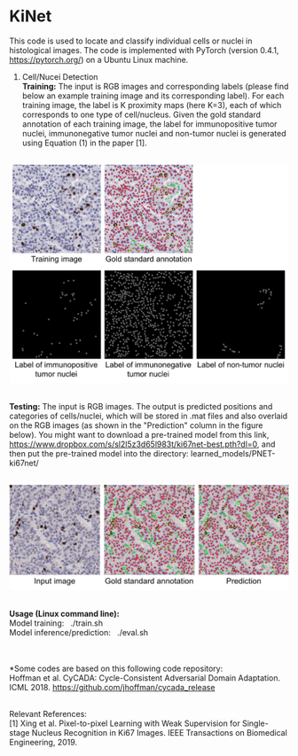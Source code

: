 # KiNet
This code is used to locate and classify individual cells or nuclei in histological images. The code is implemented with PyTorch (version 0.4.1, https://pytorch.org/) on a Ubuntu Linux machine. 

1. Cell/Nucei Detection <br />
**Training:** The input is RGB images and corresponding labels (please find below an example training image and its corresponding label). For each training image, the label is K proximity maps (here K=3), each of which corresponds to one type of cell/nucleus. Given the gold standard annotation of each training image, the label for immunopositive tumor nuclei, immunonegative tumor nuclei and non-tumor nuclei is generated using Equation (1) in the paper [1].

<br />
<img src="results/example_training.png" width="1200"><br/>
<br />

**Testing:** The input is RGB images. The output is predicted positions and categories of cells/nuclei, which will be stored in .mat files and also overlaid on the RGB images (as shown in the "Prediction" column in the figure below). You might want to download a pre-trained model from this link, https://www.dropbox.com/s/sl2l5z3d65l983t/ki67net-best.pth?dl=0, and then put the pre-trained model into the directory: learned_models/PNET-ki67net/

<br />
<img src="results/example_result.png" width="1200"><br/> 
<br />

**Usage (Linux command line):** \
Model training: &nbsp; ./train.sh \
Model inference/prediction: &nbsp; ./eval.sh  

<br /> <br /> 
*Some codes are based on this following code repository: \
Hoffman et al. CyCADA: Cycle-Consistent Adversarial Domain Adaptation. ICML 2018. https://github.com/jhoffman/cycada_release

<br /> 
Relevant References:<br /> 
[1] Xing et al. Pixel-to-pixel Learning with Weak Supervision for Single-stage Nucleus Recognition in Ki67 Images. IEEE Transactions on Biomedical Engineering, 2019.
